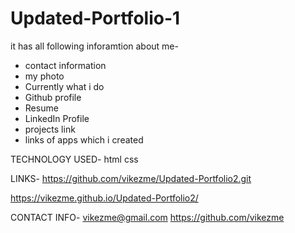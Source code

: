 # Updated-Portfolio-1

it has all following inforamtion about me-
- contact information
- my photo
- Currently what i do
- Github profile
- Resume
- LinkedIn Profile
- projects link
- links of apps which i created


TECHNOLOGY USED-
html
css

LINKS-
https://github.com/vikezme/Updated-Portfolio2.git

https://vikezme.github.io/Updated-Portfolio2/

CONTACT INFO-
vikezme@gmail.com
https://github.com/vikezme
